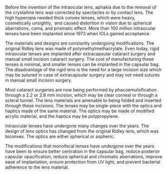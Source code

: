 Before the invention of the intraocular lens, aphakia due to the removal of the crystalline lens was corrected by spectacles or by contact lens. The high hyperopia needed thick convex lenses, which were heavy, cosmetically unsightly,  and caused distortion in vision due to spherical aberrations, coma, and prismatic effect. More than 100 million intraocular lenses have been implanted since 1973 when IOLs gained acceptance.

The materials and designs are constantly undergoing modifications. The original Ridley lens was made of polymethylmethacrylate. Even today, rigid intraocular lenses are implanted after extracapsular cataract surgery and manual small incision cataract surgery. The cost of manufacturing these lenses is minimal, and smaller lenses can be implanted in the capsular bag. The disadvantage of the rigid lens is the need for a large incision size which may be sutured in case of extracapsular surgery and may not need sutures in manual small incision surgery.

Most cataract surgeries are now being performed by phacoemulsification through a 2.2 or 2.8 mm incision, which may be clear corneal or through a scleral tunnel. The lens materials are amenable to being folded and inserted through these incisions. The lenses may be single-piece with the optics and haptics made of the same material. The optics may be made of modified acrylic material, and the haptics may be polypropylene.

Intraocular lenses have undergone many changes over the years. The design of lens optics has changed from the original Ridley lens, which was biconvex. The optics are either spherical or aspheric.

The modifications that monofocal lenses have undergone over the years have been to ensure better centration in the capsular bag, reduce posterior capsular opacification, reduce spherical and chromatic aberrations, improve ease of implantation, ensure protection from UV light, and prevent bacterial adherence to the lens material.